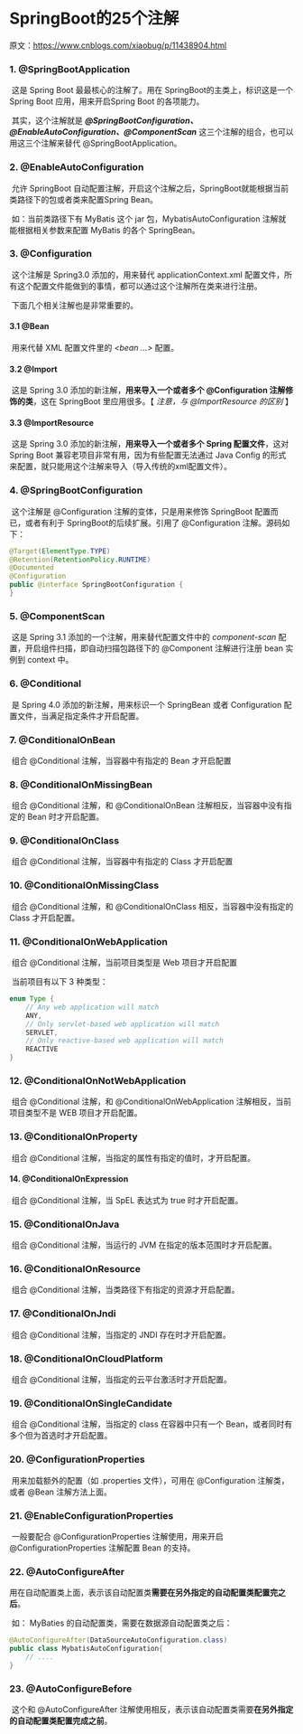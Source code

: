 # SpringBoot的25个注解

原文：https://www.cnblogs.com/xiaobug/p/11438904.html



### 1. @SpringBootApplication

​        这是 Spring Boot 最最核心的注解了。用在 SpringBoot的主类上，标识这是一个 Spring Boot 应用，用来开启Spring Boot 的各项能力。

​        其实，这个注解就是 ***@SpringBootConfiguration、@EnableAutoConfiguration、@ComponentScan*** 这三个注解的组合，也可以用这三个注解来替代 @SpringBootApplication。

### 2. @EnableAutoConfiguration

​        允许 SpringBoot 自动配置注解，开启这个注解之后，SpringBoot就能根据当前类路径下的包或者类来配置Spring Bean。

​        如：当前类路径下有 MyBatis 这个 jar 包，MybatisAutoConfiguration 注解就能根据相关参数来配置 MyBatis 的各个 SpringBean。

### 3. @Configuration

​        这个注解是 Spring3.0 添加的，用来替代 applicationContext.xml 配置文件，所有这个配置文件能做到的事情，都可以通过这个注解所在类来进行注册。

​        下面几个相关注解也是非常重要的。

#### 3.1 @Bean

​        用来代替 XML 配置文件里的 *<bean ...>* 配置。

#### 3.2 @Import

​        这是 Spring 3.0 添加的新注解，**用来导入一个或者多个 @Configuration 注解修饰的类**，这在 SpringBoot 里应用很多。【 *注意，与 @ImportResource 的区别* 】

#### 3.3 @ImportResource

​        这是 Spring 3.0 添加的新注解，**用来导入一个或者多个 Spring 配置文件**，这对 Spring Boot 兼容老项目非常有用，因为有些配置无法通过 Java Config 的形式来配置，就只能用这个注解来导入（导入传统的xml配置文件）。

### 4. @SpringBootConfiguration

​        这个注解是 @Configuration 注解的变体，只是用来修饰 SpringBoot 配置而已，或者有利于 SpringBoot的后续扩展。引用了 @Configuration 注解。源码如下：

```java
@Target(ElementType.TYPE)
@Retention(RetentionPolicy.RUNTIME)
@Documented
@Configuration
public @interface SpringBootConfiguration {    
}
```

### 5. @ComponentScan

​        这是 Spring 3.1 添加的一个注解，用来替代配置文件中的 *component-scan* 配置，开启组件扫描，即自动扫描包路径下的 @Component 注解进行注册 bean 实例到 context 中。

### 6. @Conditional

​     是 Spring 4.0 添加的新注解，用来标识一个 SpringBean 或者 Configuration 配置文件，当满足指定条件才开启配置。

### 7. @ConditionalOnBean

​        组合 @Conditional 注解，当容器中有指定的 Bean 才开启配置

### 8. @ConditionalOnMissingBean

​        组合 @Conditional 注解，和 @ConditionalOnBean 注解相反，当容器中没有指定的 Bean 时才开启配置。

### 9. @ConditionalOnClass

​        组合 @Conditional 注解，当容器中有指定的 Class 才开启配置

### 10. @ConditionalOnMissingClass

​        组合 @Conditional 注解，和 @ConditionalOnClass 相反，当容器中没有指定的 Class 才开启配置。

### 11. @ConditionalOnWebApplication

​        组合 @Conditional 注解，当前项目类型是 Web 项目才开启配置

​       当前项目有以下 3 种类型：

```java
enum Type {
    // Any web application will match
    ANY,
    // Only servlet-based web application will match
    SERVLET,
    // Only reactive-based web application will match
    REACTIVE
}
```

### 12. @ConditionalOnNotWebApplication

​        组合 @Conditional 注解，和 @ConditionalOnWebApplication 注解相反，当前项目类型不是 WEB 项目才开启配置。

### 13. @ConditionalOnProperty

​        组合 @Conditional 注解，当指定的属性有指定的值时，才开启配置。

#### 14. @ConditionalOnExpression

​        组合 @Conditional 注解，当 SpEL 表达式为 true 时才开启配置。

### 15. @ConditionalOnJava

​        组合 @Conditional 注解，当运行的 JVM 在指定的版本范围时才开启配置。

### 16. @ConditionalOnResource

​        组合 @Conditional 注解，当类路径下有指定的资源才开启配置。

### 17. @ConditionalOnJndi

​        组合 @Conditional 注解，当指定的 JNDI 存在时才开启配置。

### 18. @ConditionalOnCloudPlatform

​        组合 @Conditional 注解，当指定的云平台激活时才开启配置。

### 19. @ConditionalOnSingleCandidate

​        组合 @Conditional 注解，当指定的 class 在容器中只有一个 Bean，或者同时有多个但为首选时才开启配置。

### 20. @ConfigurationProperties

​        用来加载额外的配置（如 .properties 文件），可用在 @Configuration 注解类，或者 @Bean 注解方法上面。

### 21. @EnableConfigurationProperties

​        一般要配合 @ConfigurationProperties 注解使用，用来开启 @ConfigurationProperties 注解配置 Bean 的支持。

### 22. @AutoConfigureAfter

​        用在自动配置类上面，表示该自动配置类**需要在另外指定的自动配置类配置完之后**。

​        如： MyBaties 的自动配置类，需要在数据源自动配置类之后：

```java
@AutoConfigureAfter(DataSourceAutoConfiguration.class)
public class MybatisAutoConfiguration{
    // ....
}
```

### 23. @AutoConfigureBefore

​        这个和 @AutoConfigureAfter 注解使用相反，表示该自动配置类需要**在另外指定的自动配置类配置完成之前**。



